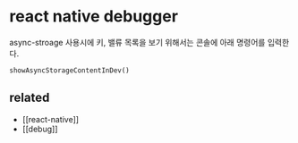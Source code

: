 # react native debugger

async-stroage 사용시에 키, 밸류 목록을 보기 위해서는 콘솔에 아래 명령어를 입력한다.

```chrome
showAsyncStorageContentInDev()
```

## related
- [[react-native]]
- [[debug]]
